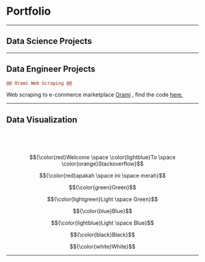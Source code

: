 # Portfolio
---
## Data Science Projects
---
## Data Engineer Projects
```diff
@@ Orami Web Scraping @@
```
Web scraping to e-commerce marketplace [Orami](https://www.orami.co.id/) , find the code [here.](https://anggoletomi.github.io/orami_web_scraping/orami_web_scraping.html)

---
## Data Visualization
<h1 align="center"><span style="color:#FFFFFF;font-weight:700;font-size:15px">
    Tableau
</span></h1>


$${\color{red}Welcome \space \color{lightblue}To \space \color{orange}Stackoverflow}$$

$${\color{red}apakah \space ini \space merah}$$

$${\color{green}Green}$$

$${\color{lightgreen}Light \space Green}$$

$${\color{blue}Blue}$$

$${\color{lightblue}Light \space Blue}$$

$${\color{black}Black}$$

$${\color{white}White}$$


---

